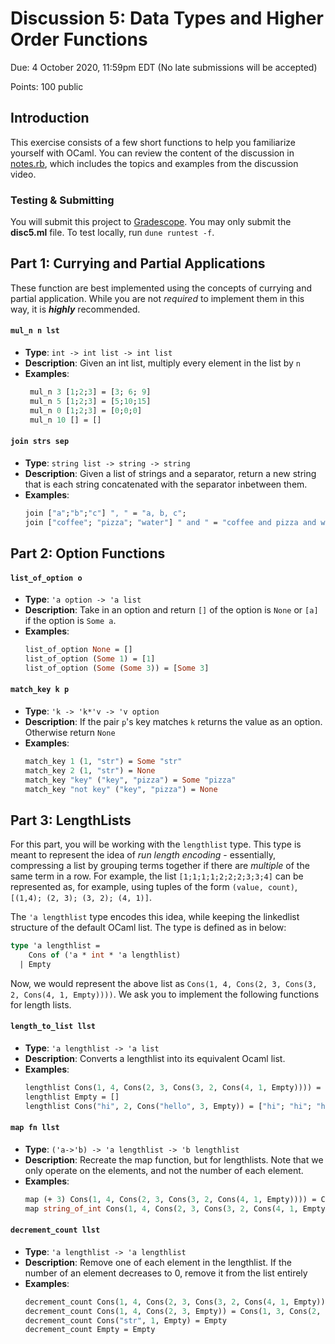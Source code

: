 # Discussion 5: Data Types and Higher Order Functions
Due: 4 October 2020, 11:59pm EDT (No late submissions will be accepted)

Points: 100 public

## Introduction

This exercise consists of a few short functions to help you familiarize yourself with OCaml.  You can review the content of the discussion in [notes.rb](notes.rb), which includes the topics and examples from the discussion video.

### Testing & Submitting

You will submit this project to [Gradescope](https://www.gradescope.com/courses/171498/assignments/718825).  You may only submit the **disc5.ml** file.  To test locally, run `dune runtest -f`.

## Part 1: Currying and Partial Applications

These function are best implemented using the concepts of currying and partial application. While you are not _required_ to implement them in this way, it is **_highly_** recommended.

#### `mul_n n lst`

- **Type**: `int -> int list -> int list`
- **Description**: Given an int list, multiply every element in the list by `n`
- **Examples**:
  ```ocaml
   mul_n 3 [1;2;3] = [3; 6; 9]
   mul_n 5 [1;2;3] = [5;10;15]
   mul_n 0 [1;2;3] = [0;0;0]
   mul_n 10 [] = []
   ```

#### `join strs sep`

- **Type**: `string list -> string -> string`
- **Description**: Given a list of strings and a separator, return a new string that is each string concatenated with the separator inbetween them.
- **Examples**:
  ```ocaml
  join ["a";"b";"c"] ", " = "a, b, c";
  join ["coffee"; "pizza"; "water"] " and " = "coffee and pizza and water"
  ```

## Part 2: Option Functions

#### `list_of_option o`

- **Type**: `'a option -> 'a list`
- **Description**: Take in an option and return `[]` of the option is `None` or `[a]` if the option is `Some a`.
- **Examples**:
  ```ocaml
  list_of_option None = []
  list_of_option (Some 1) = [1]
  list_of_option (Some (Some 3)) = [Some 3]
  ```

#### `match_key k p`

- **Type**: `'k -> 'k*'v -> 'v option`
- **Description**: If the pair `p`'s key matches `k` returns the value as an option. Otherwise return `None`
- **Examples**:
  ```ocaml
  match_key 1 (1, "str") = Some "str"
  match_key 2 (1, "str") = None
  match_key "key" ("key", "pizza") = Some "pizza"
  match_key "not key" ("key", "pizza") = None
  ```

## Part 3: LengthLists

For this part, you will be working with the `lengthlist` type. This type is meant to represent the idea of _run length encoding_ - essentially, compressing a list by grouping terms together if there are _multiple_ of the same term in a row. For example, the list `[1;1;1;1;2;2;2;3;3;4]` can be represented as, for example, using tuples of the form `(value, count)`, `[(1,4); (2, 3); (3, 2); (4, 1)]`.

The `'a lengthlist` type encodes this idea, while keeping the linkedlist structure of the default OCaml list. The type is defined as in below:

```ocaml
type 'a lengthlist =
    Cons of ('a * int * 'a lengthlist)
  | Empty
```

Now, we would represent the above list as `Cons(1, 4, Cons(2, 3, Cons(3, 2, Cons(4, 1, Empty))))`.  We ask you to implement the following functions for length lists.

#### `length_to_list llst`

- **Type**: `'a lengthlist -> 'a list`
- **Description**: Converts a lengthlist into its equivalent Ocaml list.
- **Examples**:
  ```ocaml
  lengthlist Cons(1, 4, Cons(2, 3, Cons(3, 2, Cons(4, 1, Empty)))) = [1;1;1;1;2;2;2;3;3;4]
  lengthlist Empty = []
  lengthlist Cons("hi", 2, Cons("hello", 3, Empty)) = ["hi"; "hi"; "hello"; "hello"; "hello"]
  ```

#### `map fn llst`

- **Type**: `('a->'b) -> 'a lengthlist -> 'b lengthlist`
- **Description**: Recreate the map function, but for lengthlists. Note that we only operate on the elements, and not the number of each element.
- **Examples**:
  ```ocaml
  map (+ 3) Cons(1, 4, Cons(2, 3, Cons(3, 2, Cons(4, 1, Empty)))) = Cons(4, 4, Cons(5, 3, Cons(6, 2, Cons(7, 1, Empty))))
  map string_of_int Cons(1, 4, Cons(2, 3, Cons(3, 2, Cons(4, 1, Empty)))) = Cons("1:, 4, Cons("2", 3, Cons("3", 2, Cons("4", 1, Empty))))
  ```

#### `decrement_count llst`

- **Type**: `'a lengthlist -> 'a lengthlist`
- **Description**: Remove one of each element in the lengthlist. If the number of an element decreases to 0, remove it from the list entirely
- **Examples**:
  ```ocaml
  decrement_count Cons(1, 4, Cons(2, 3, Cons(3, 2, Cons(4, 1, Empty)))) = Cons(1, 3, Cons(2, 2, Cons(3, 1, Empty)))
  decrement_count Cons(1, 4, Cons(2, 3, Empty)) = Cons(1, 3, Cons(2, 2, Empty))
  decrement_count Cons("str", 1, Empty) = Empty
  decrement_count Empty = Empty
  ```
